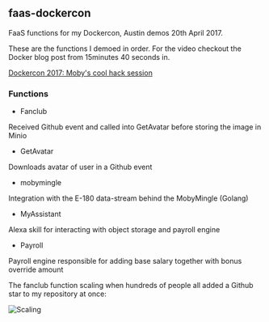 ## faas-dockercon

FaaS functions for my Dockercon, Austin demos 20th April 2017.

These are the functions I demoed in order. For the video checkout the Docker blog post from 15minutes 40 seconds in.

[Dockercon 2017: Moby's cool hack session](https://blog.docker.com/2017/04/dockercon-2017-mobys-cool-hack-sessions/)

### Functions

* Fanclub	

Received Github event and called into GetAvatar before storing the image in Minio

* GetAvatar

Downloads avatar of user in a Github event

* mobymingle

Integration with the E-180 data-stream behind the MobyMingle (Golang)

* MyAssistant

Alexa skill for interacting with object storage and payroll engine

* Payroll

Payroll engine responsible for adding base salary together with bonus override amount


The fanclub function scaling when hundreds of people all added a Github star to my repository at once:

![Scaling](https://pbs.twimg.com/media/C93MHeqVYAAdRhM.png)

